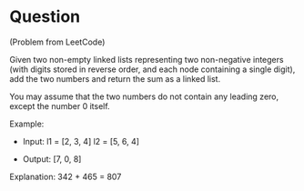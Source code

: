 
# Question

(Problem from LeetCode)

Given two non-empty linked lists representing two non-negative integers (with digits stored in reverse order, and each node containing a single digit), add the two numbers and return the sum as a linked list.

You may assume that the two numbers do not contain any leading zero, except the number 0 itself.

Example:

- Input:
l1 = [2, 3, 4]
l2 = [5, 6, 4]

- Output:
[7, 0, 8]

Explanation:
342 + 465 = 807
